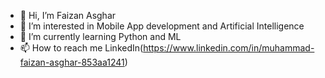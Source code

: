 - 👋 Hi, I’m Faizan Asghar
- 👀 I’m interested in Mobile App development and Artificial Intelligence
- 🌱 I’m currently learning Python and ML
- 📫 How to reach me LinkedIn(https://www.linkedin.com/in/muhammad-faizan-asghar-853aa1241)

<!---
MfaizanA21/MfaizanA21 is a ✨ special ✨ repository because its `README.md` (this file) appears on your GitHub profile.
You can click the Preview link to take a look at your changes.
--->
